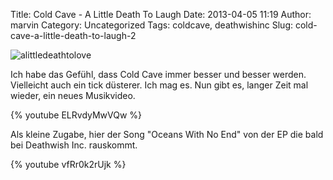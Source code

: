 Title: Cold Cave - A Little Death To Laugh
Date: 2013-04-05 11:19
Author: marvin
Category: Uncategorized
Tags: coldcave, deathwishinc
Slug: cold-cave-a-little-death-to-laugh-2

![alittledeathtolove]({static}/images/alittledeathtolove.jpg)

Ich habe das Gefühl, dass Cold Cave immer besser und besser werden.
Vielleicht auch ein tick düsterer. Ich mag es. Nun gibt es, langer Zeit
mal wieder, ein neues Musikvideo.

{% youtube ELRvdyMwVQw %}

Als kleine Zugabe, hier der Song "Oceans With No End" von der EP die
bald bei Deathwish Inc. rauskommt.

{% youtube vfRr0k2rUjk %}


